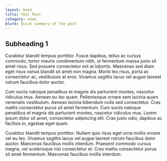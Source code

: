 ```yaml
---
layout: base
title: Test Post
category: news
blurb: Quick summary of the post
---
```


## Subheading 1

Curabitur blandit tempus porttitor. Fusce dapibus, tellus ac cursus commodo, tortor mauris condimentum nibh, ut fermentum massa justo sit amet risus. Sed posuere consectetur est at lobortis. Maecenas sed diam eget risus varius blandit sit amet non magna. Morbi leo risus, porta ac consectetur ac, vestibulum at eros. Vivamus sagittis lacus vel augue laoreet rutrum faucibus dolor auctor.

Cum sociis natoque penatibus et magnis dis parturient montes, nascetur ridiculus mus. Aenean eu leo quam. Pellentesque ornare sem lacinia quam venenatis vestibulum. Aenean lacinia bibendum nulla sed consectetur. Cras mattis consectetur purus sit amet fermentum. Cum sociis natoque penatibus et magnis dis parturient montes, nascetur ridiculus mus. Lorem ipsum dolor sit amet, consectetur adipiscing elit. Cras justo odio, dapibus ac facilisis in, egestas eget quam.

Curabitur blandit tempus porttitor. Nullam quis risus eget urna mollis ornare vel eu leo. Vivamus sagittis lacus vel augue laoreet rutrum faucibus dolor auctor. Maecenas faucibus mollis interdum. Praesent commodo cursus magna, vel scelerisque nisl consectetur et. Cras mattis consectetur purus sit amet fermentum. Maecenas faucibus mollis interdum.